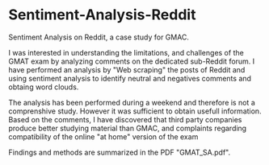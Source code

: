 # Sentiment-Analysis-Reddit
Sentiment Analysis on Reddit, a case study for GMAC.

I was interested in understanding the limitations, and challenges of the GMAT exam by analyzing comments on the dedicated sub-Reddit forum.
I have performed an analysis by "Web scraping" the posts of Reddit and using sentiment analysis to identify neutral and negatives comments and obtaing word clouds.

The analysis has been performed during a weekend and therefore is not a comprenshive study. However it was sufficient to obtain usefull information. Based on the comments, I have discovered that third party companies produce better studying material than GMAC, and complaints regarding compatibility of the  online "at home" version of the exam

Findings and methods are summarized in the PDF "GMAT_SA.pdf". 

